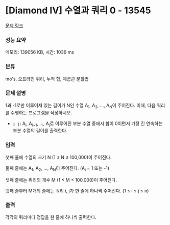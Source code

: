 # [Diamond IV] 수열과 쿼리 0 - 13545 

[문제 링크](https://www.acmicpc.net/problem/13545) 

### 성능 요약

메모리: 139056 KB, 시간: 1036 ms

### 분류

mo's, 오프라인 쿼리, 누적 합, 제곱근 분할법

### 문제 설명

<p>1과 -1로만 이루어져 있는 길이가 N인 수열 A<sub>1</sub>, A<sub>2</sub>, ..., A<sub>N</sub>이 주어진다. 이때, 다음 쿼리를 수행하는 프로그램을 작성하시오.</p>

<ul>
	<li><code>i j</code>: A<sub>i</sub>, A<sub>i+1</sub>, ..., A<sub>j</sub>로 이루어진 부분 수열 중에서 합이 0이면서 가장 긴 연속하는 부분 수열의 길이를 출력한다.</li>
</ul>

### 입력 

 <p>첫째 줄에 수열의 크기 N (1 ≤ N ≤ 100,000)이 주어진다.</p>

<p>둘째 줄에는 A<sub>1</sub>, A<sub>2</sub>, ..., A<sub>N</sub>이 주어진다. (A<sub>i</sub> = 1 또는 -1)</p>

<p>셋째 줄에는 쿼리의 개수 M (1 ≤ M ≤ 100,000)이 주어진다.</p>

<p>넷째 줄부터 M개의 줄에는 쿼리 i, j가 한 줄에 하나씩 주어진다. (1 ≤ i ≤ j ≤ n)</p>

### 출력 

 <p>각각의 쿼리마다 정답을 한 줄에 하나씩 출력한다.</p>

